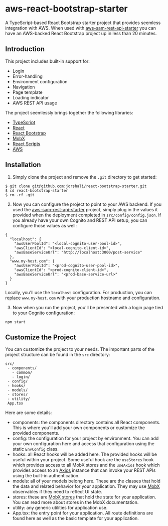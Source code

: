 # aws-react-bootstrap-starter

A TypeScript-based React Bootstrap starter project that provides seemless integration with AWS.  When used with [aws-sam-rest-api-starter](https://github.com/jorshali/aws-sam-rest-api-starter) you can have an AWS-backed React Bootstrap project up in less than 20 minutes.

## Introduction

This project includes built-in support for:

- Login
- Error-handling
- Environment configuration
- Navigation
- Page template
- Loading indicator
- AWS REST API usage

The project seemlessly brings together the following libraries:

- [TypeScript](https://www.typescriptlang.org)
- [React](https://reactjs.org)
- [React Bootstrap](https://react-bootstrap.github.io)
- [MobX](https://mobx.js.org/README.html)
- [React Scripts](https://www.npmjs.com/package/react-scripts)
- [AWS](https://aws.amazon.com)

## Installation

1.  Simply clone the project and remove the `.git` directory to get started:

```
$ git clone git@github.com:jorshali/react-bootstrap-starter.git
$ cd react-bootstrap-starter
$ rm -rf .git
```

2.  Now you can configure the project to point to your AWS backend.  If you used the [aws-sam-rest-api-starter](https://github.com/jorshali/aws-sam-rest-api-starter) project, simply plug in the values it provided when the deployment completed in `src/config/config.json`.  If you already have your own Cognito and REST API setup, you can configure those values as well:

```
{
  "localhost": {
    "awsUserPoolId": "<local-cognito-user-pool-id>",
    "awsClientId": "<local-cognito-client-id>",
    "awsBaseServiceUrl": "http://localhost:3000/post-service"
  },
  "www.my-host.com": {
    "awsUserPoolId": "<prod-cognito-user-pool-id>",
    "awsClientId": "<prod-cognito-client-id>",
    "awsBaseServiceUrl": "<prod-base-service-url>"
  }
}
```

Locally, you'll use the `localhost` configuration.  For production, you can replace `www.my-host.com` with your production hostname and configuration.

3.  Now when you run the project, you'll be presented with a login page tied to your Cognito configuration:

```
npm start
```

## Customize the Project

You can customize the project to your needs.  The important parts of the project structure can be found in the `src` directory:

```
src/
 - components/
   - common/
   - login/
 - config/
 - hooks/
 - models/
 - stores/
 - utility/
 App.tsx
```

Here are some details:
- components:  the components directory contains all React components.  This is where you'll add your own components or customize the provided components.
- config: the configuration for your project by environment.  You can add your own configuration here and access that configuration using the static `EnvConfig` class.
- hooks:  all React hooks will be added here.  The provided hooks will be useful within your project.  Some useful hook are the `useStores` hook which provides access to all MobX stores and the `useAxios` hook which provides access to an [Axios](https://www.npmjs.com/package/axios) instance that can invoke your REST APIs using the built-in authentication.
- models:  all of your models belong here.  These are the classes that hold the data and related behavior for your application.  They may use [MobX](https://mobx.js.org/README.html) observables if they need to reflect UI state.
- stores:  these are [MobX stores](https://mobx.js.org/README.html) that hold the state for your application.  You can read more about stores in the MobX documentation.
- utility:  any generic utilities for application use.
- App.tsx:  the entry point for your application.  All route definitions are found here as well as the basic template for your application.
